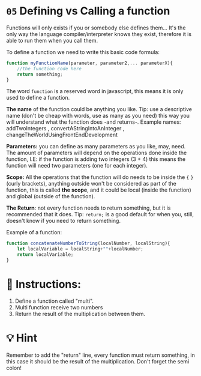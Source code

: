 # `05` Defining vs Calling a function

Functions will only exists if you or somebody else defines them... It's the only way the language compiler/interpreter knows they exist, therefore it is able to run them when you call them.

To define a function we need to write this basic code formula:

```js
function myFunctionName(parameter, parameter2,... parameterX){
    //the function code here
    return something;
}
```

The word `function` is a reserved word in javascript, this means it is only used to define a function.

**The name** of the function could be anything you like. Tip: use a descriptive name (don't be cheap with words, use as many as you need) this way you will understand what the function does -and returns-.
Example names: addTwoIntegers , convertAStringIntoAnInteger , changeTheWorldUsingFrontEndDevelopment

**Parameters:** you can define as many parameters as you like, may, need. The amount of parameters will depend on the operations done inside the function, I.E: if the function is adding two integers  (3 + 4)  this means the function will need two parameters (one for each integer).

**Scope:** All the operations that the function will do needs to be inside the `{` `}` (curly brackets), anything outside won't be considered as part of the function, this is called **the scope**, and it could be local (inside the function) and global (outside of the function).

**The Return**: not every function needs to return something, but it is recommended that it does.
Tip: `return;` is a good default for when you, still, doesn't know if you need to return something.

Example of a function:

```js
function concatenateNumberToString(localNumber, localString){
    let localVariable = localString+""+localNumber;
    return localVariable;
}
```


# 📝 Instructions:

1. Define a function called "multi".
2. Multi function receive two numbers
3. Return the result of the multiplication between them.

# 💡 Hint

Remember to add the "return" line, every function must return something, in this case it should be the result of the multiplication.
Don't forget the semi colon!
